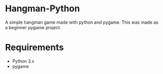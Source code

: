 # Hangman-Python
A simple hangman game made with python and pygame. This was made as a beginner pygame project.

# Requirements
- Python 3.x
- pygame
